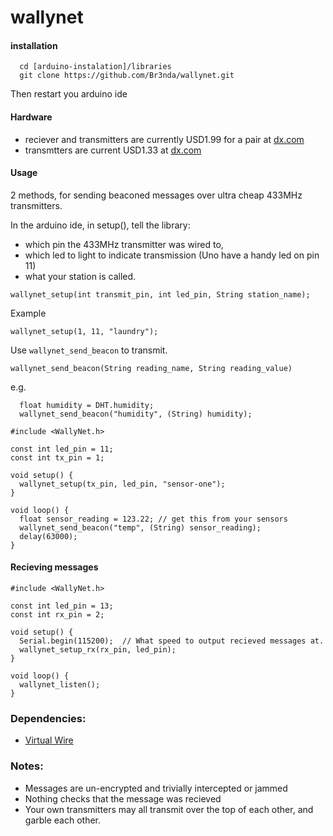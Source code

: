 # wallynet

#### installation

```
  cd [arduino-instalation]/libraries
  git clone https://github.com/Br3nda/wallynet.git
```

Then restart you arduino ide

#### Hardware

* reciever and transmitters are currently USD1.99 for a pair at [dx.com](http://www.dx.com/p/433mhz-rf-transmitter-module-receiver-module-link-kit-for-arduino-arm-mcu-wl-green-220194)
* transmtters are current USD1.33 at [dx.com](http://www.dx.com/p/433mhz-wireless-transmitter-module-superregeneration-for-arduino-green-149254)



#### Usage

2 methods, for sending beaconed messages over ultra cheap 433MHz transmitters.

In the arduino ide, in setup(), tell the library:

 * which pin the 433MHz transmitter was wired to, 
 * which led to light to indicate transmission (Uno have a handy led on pin 11)
 * what your station is called. 

`wallynet_setup(int transmit_pin, int led_pin, String station_name);`

Example 

```arduino
wallynet_setup(1, 11, "laundry");
```


Use `wallynet_send_beacon`  to transmit. 

```arduino
wallynet_send_beacon(String reading_name, String reading_value)
```

e.g.

```arduino
  float humidity = DHT.humidity;  
  wallynet_send_beacon("humidity", (String) humidity);
```

```arduino
#include <WallyNet.h>

const int led_pin = 11;
const int tx_pin = 1;

void setup() {
  wallynet_setup(tx_pin, led_pin, "sensor-one");
}

void loop() {
  float sensor_reading = 123.22; // get this from your sensors
  wallynet_send_beacon("temp", (String) sensor_reading);
  delay(63000);
}
```

#### Recieving messages

```arduino
#include <WallyNet.h>

const int led_pin = 13;
const int rx_pin = 2;

void setup() {
  Serial.begin(115200);  // What speed to output recieved messages at.
  wallynet_setup_rx(rx_pin, led_pin);
}

void loop() {
  wallynet_listen();
}
```


### Dependencies:

* [Virtual Wire](https://www.pjrc.com/teensy/td_libs_VirtualWire.html)

### Notes:
 
* Messages are un-encrypted and trivially intercepted or jammed
* Nothing checks that the message was recieved
* Your own transmitters may all transmit over the top of each other, and garble each other.
